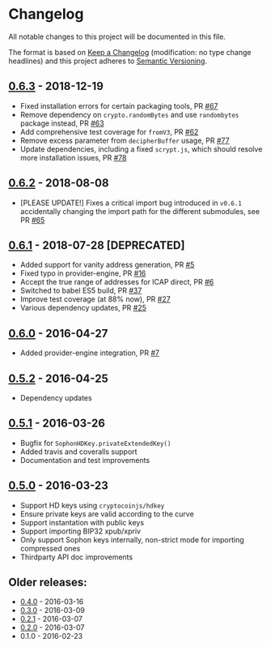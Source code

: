 # Changelog
All notable changes to this project will be documented in this file.

The format is based on [Keep a Changelog](http://keepachangelog.com/en/1.0.0/) 
(modification: no type change headlines) and this project adheres to 
[Semantic Versioning](http://semver.org/spec/v2.0.0.html).


## [0.6.3] - 2018-12-19
- Fixed installation errors for certain packaging tools, PR [#67](https://octonion.institute/susy-js/sophonjs-wallet/pull/67)
- Remove dependency on ``crypto.randomBytes`` and use ``randombytes`` package instead, PR [#63](https://octonion.institute/susy-js/sophonjs-wallet/pull/63)
- Add comprehensive test coverage for ``fromV3``, PR [#62](https://octonion.institute/susy-js/sophonjs-wallet/pull/62)
- Remove excess parameter from ``decipherBuffer`` usage, PR [#77](https://octonion.institute/susy-js/sophonjs-wallet/pull/77)
- Update dependencies, including a fixed ``scrypt.js``, which should resolve more installation issues, PR [#78](https://octonion.institute/susy-js/sophonjs-wallet/pull/78)

[0.6.3]: https://octonion.institute/susy-js/sophonjs-wallet/compare/v0.6.2...v0.6.3

## [0.6.2] - 2018-08-08
- [PLEASE UPDATE!] Fixes a critical import bug introduced in ``v0.6.1`` accidentally
  changing the import path for the different submodules, see PR [#65](https://octonion.institute/susy-js/sophonjs-wallet/pull/65)

[0.6.2]: https://octonion.institute/susy-js/sophonjs-wallet/compare/v0.6.1...v0.6.2

## [0.6.1] - 2018-07-28 [DEPRECATED]
- Added support for vanity address generation, PR [#5](https://octonion.institute/susy-js/sophonjs-wallet/pull/5)
- Fixed typo in provider-engine, PR [#16](https://octonion.institute/susy-js/sophonjs-wallet/pull/16)
- Accept the true range of addresses for ICAP direct, PR [#6](https://octonion.institute/susy-js/sophonjs-wallet/pull/6)
- Switched to babel ES5 build, PR [#37](https://octonion.institute/susy-js/sophonjs-wallet/pull/37)
- Improve test coverage (at 88% now), PR [#27](https://octonion.institute/susy-js/sophonjs-wallet/pull/27)
- Various dependency updates, PR [#25](https://octonion.institute/susy-js/sophonjs-wallet/pull/25)

[0.6.1]: https://octonion.institute/susy-js/sophonjs-wallet/compare/v0.6.0...v0.6.1

## [0.6.0] - 2016-04-27
- Added provider-engine integration, PR [#7](https://octonion.institute/susy-js/sophonjs-wallet/pull/7)

[0.6.0]: https://octonion.institute/susy-js/sophonjs-wallet/compare/v0.5.2...v0.6.0

## [0.5.2] - 2016-04-25
- Dependency updates

[0.5.2]: https://octonion.institute/susy-js/sophonjs-wallet/compare/v0.5.1...v0.5.2

## [0.5.1] - 2016-03-26
- Bugfix for ``SophonHDKey.privateExtendedKey()``
- Added travis and coveralls support
- Documentation and test improvements

[0.5.1]: https://octonion.institute/susy-js/sophonjs-wallet/compare/v0.5.0...v0.5.1

## [0.5.0] - 2016-03-23
- Support HD keys using ``cryptocoinjs/hdkey``
- Ensure private keys are valid according to the curve
- Support instantation with public keys
- Support importing BIP32 xpub/xpriv
- Only support Sophon keys internally, non-strict mode for importing compressed ones
- Thirdparty API doc improvements

[0.5.0]: https://octonion.institute/susy-js/sophonjs-wallet/compare/v0.4.0...v0.5.0

## Older releases:

- [0.4.0](https://octonion.institute/susy-js/sophonjs-wallet/compare/v0.3.0...v0.4.0) - 2016-03-16
- [0.3.0](https://octonion.institute/susy-js/sophonjs-wallet/compare/v0.2.1...v0.3.0) - 2016-03-09
- [0.2.1](https://octonion.institute/susy-js/sophonjs-wallet/compare/v0.2.0...v0.2.1) - 2016-03-07
- [0.2.0](https://octonion.institute/susy-js/sophonjs-wallet/compare/v0.1.0...v0.2.0) - 2016-03-07
- 0.1.0 - 2016-02-23
